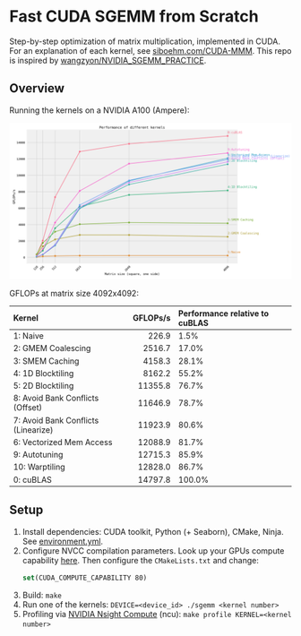 # Fast CUDA SGEMM from Scratch

Step-by-step optimization of matrix multiplication, implemented in CUDA.
For an explanation of each kernel, see [siboehm.com/CUDA-MMM](https://siboehm.com/articles/22/CUDA-MMM).
This repo is inspired by [wangzyon/NVIDIA_SGEMM_PRACTICE](https://github.com/wangzyon/NVIDIA_SGEMM_PRACTICE).

## Overview

Running the kernels on a NVIDIA A100 (Ampere):

![](benchmark_results.png)

GFLOPs at matrix size 4092x4092:
<!-- benchmark_results -->
| Kernel                              |   GFLOPs/s | Performance relative to cuBLAS   |
|:------------------------------------|-----------:|:---------------------------------|
| 1: Naive                            |      226.9 | 1.5%                             |
| 2: GMEM Coalescing                  |     2516.7 | 17.0%                            |
| 3: SMEM Caching                     |     4158.3 | 28.1%                            |
| 4: 1D Blocktiling                   |     8162.2 | 55.2%                            |
| 5: 2D Blocktiling                   |    11355.8 | 76.7%                            |
| 8: Avoid Bank Conflicts (Offset)    |    11646.9 | 78.7%                            |
| 7: Avoid Bank Conflicts (Linearize) |    11923.9 | 80.6%                            |
| 6: Vectorized Mem Access            |    12088.9 | 81.7%                            |
| 9: Autotuning                       |    12715.3 | 85.9%                            |
| 10: Warptiling                      |    12828.0   | 86.7%                            |
| 0: cuBLAS                           |    14797.8 | 100.0%                           |
<!-- benchmark_results -->

## Setup

1. Install dependencies: CUDA toolkit, Python (+ Seaborn), CMake, Ninja. See [environment.yml](environment.yml).
1. Configure NVCC compilation parameters. Look up your GPUs compute
   capability [here](https://developer.nvidia.com/cuda-gpus). Then configure the `CMakeLists.txt` and change:
    ```cmake
    set(CUDA_COMPUTE_CAPABILITY 80)
    ```
1. Build: `make`
1. Run one of the kernels: `DEVICE=<device_id> ./sgemm <kernel number>`
1. Profiling via [NVIDIA Nsight Compute](https://developer.nvidia.com/nsight-compute) (ncu): `make profile KERNEL=<kernel number>`